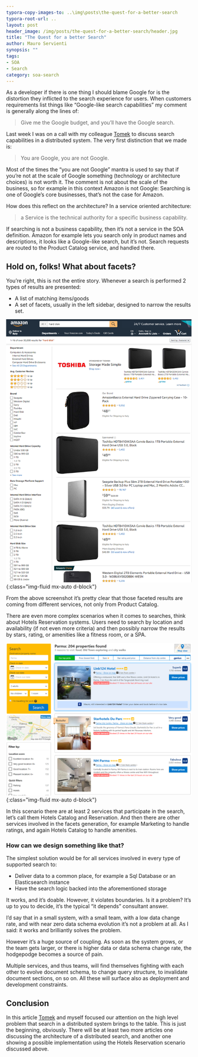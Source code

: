 ```yaml
---
typora-copy-images-to: ..\img\posts\the-quest-for-a-better-search
typora-root-url: ..
layout: post
header_image: /img/posts/the-quest-for-a-better-search/header.jpg
title: "The Quest for a better Search"
author: Mauro Servienti
synopsis: ""
tags:
- SOA
- Search
category: soa-search
---
```


As a developer if there is one thing I should blame Google for is the distortion they inflicted to the search experience for users. When customers requirements list things like “Google-like search capabilities” my comment is generally along the lines of:

> Give me the Google budget, and you’ll have the Google search.

Last week I was on a call with my colleague [Tomek](https://twitter.com/Masternak) to discuss search capabilities in a distributed system. The very first distinction that we made is:

> You are Google, you are not Google.

Most of the times the “you are not Google” mantra is used to say that if you’re not at the scale of Google something (technology or architecture choices) is not worth it. The comment is not about the scale of the business, so for example in this context Amazon is not Google: Searching is one of Google’s core businesses, that’s not the case for Amazon.

How does this reflect on the architecture? In a service oriented architecture:

> a Service is the technical authority for a specific business capability.

If searching is not a business capability, then it’s not a service in the SOA definition. Amazon for example lets you search only in product names and descriptions, it looks like a Google-like search, but it’s not. Search requests are routed to the Product Catalog service, and handled there.

## Hold on, folks! What about facets?

You’re right, this is not the entire story. Whenever a search is performed 2 types of results are presented:

- A list of matching items/goods
- A set of facets, usually in the left sidebar, designed to narrow the results set.

![1557912046187](/img/posts/the-quest-for-a-better-search/1557912046187.png){:class="img-fluid mx-auto d-block"}

From the above screenshot it’s pretty clear that those faceted results are coming from different services, not only from Product Catalog.

There are even more complex scenarios when it comes to searches, think about Hotels Reservation systems. Users need to search by location and availability (if not even more criteria) and then possibly narrow the results by stars, rating, or amenities like a fitness room, or a SPA.

![1557912425551](/img/posts/the-quest-for-a-better-search/1557912425551.png){:class="img-fluid mx-auto d-block"}

In this scenario there are at least 2 services that participate in the search, let’s call them Hotels Catalog and Reservation. And then there are other services involved in the facets generation, for example Marketing to handle ratings, and again Hotels Catalog to handle amenities.

### How can we design something like that?

The simplest solution would be for all services involved in every type of supported search to:

- Deliver data to a common place, for example a Sql Database or an Elasticsearch instance
- Have the search logic backed into the aforementioned storage

It works, and it’s doable. However, it violates boundaries. Is it a problem? It’s up to you to decide, it’s the typical “it depends” consultant answer.

I’d say that in a small system, with a small team, with a low data change rate, and with near zero data schema evolution it’s not a problem at all. As I said: it works and brilliantly solves the problem.

However it’s a huge source of coupling. As soon as the system grows, or the team gets larger, or there is higher data or data schema change rate, the hodgepodge becomes a source of pain.

Multiple services, and thus teams, will find themselves fighting with each other to evolve document schema, to change query structure, to invalidate document sections, on so on. All these will surface also as deployment and development constraints.

## Conclusion

In this article [Tomek](https://twitter.com/Masternak) and myself focused our attention on the high level problem that search in a distributed system brings to the table. This is just the beginning, obviously. There will be at least two more articles one discussing the architecture of a distributed search, and another one showing a possible implementation using the Hotels Reservation scenario discussed above.